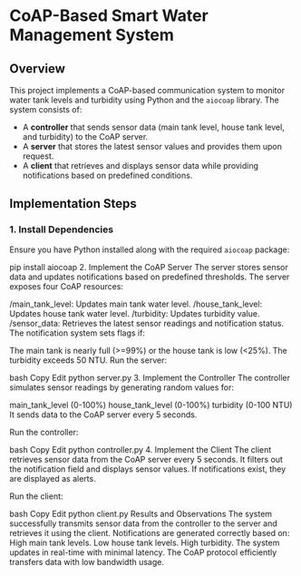 # CoAP-Based Smart Water Management System

## Overview

This project implements a CoAP-based communication system to monitor water tank levels and turbidity using Python and the `aiocoap` library. The system consists of:

- A **controller** that sends sensor data (main tank level, house tank level, and turbidity) to the CoAP server.
- A **server** that stores the latest sensor values and provides them upon request.
- A **client** that retrieves and displays sensor data while providing notifications based on predefined conditions.

## Implementation Steps

### 1. Install Dependencies

Ensure you have Python installed along with the required `aiocoap` package:


pip install aiocoap
2. Implement the CoAP Server
The server stores sensor data and updates notifications based on predefined thresholds. The server exposes four CoAP resources:

/main_tank_level: Updates main tank water level.
/house_tank_level: Updates house tank water level.
/turbidity: Updates turbidity value.
/sensor_data: Retrieves the latest sensor readings and notification status.
The notification system sets flags if:

The main tank is nearly full (>=99%) or the house tank is low (<25%).
The turbidity exceeds 50 NTU.
Run the server:

bash
Copy
Edit
python server.py
3. Implement the Controller
The controller simulates sensor readings by generating random values for:

main_tank_level (0-100%)
house_tank_level (0-100%)
turbidity (0-100 NTU)
It sends data to the CoAP server every 5 seconds.

Run the controller:

bash
Copy
Edit
python controller.py
4. Implement the Client
The client retrieves sensor data from the CoAP server every 5 seconds. It filters out the notification field and displays sensor values. If notifications exist, they are displayed as alerts.

Run the client:

bash
Copy
Edit
python client.py
Results and Observations
The system successfully transmits sensor data from the controller to the server and retrieves it using the client.
Notifications are generated correctly based on:
High main tank levels.
Low house tank levels.
High turbidity.
The system updates in real-time with minimal latency.
The CoAP protocol efficiently transfers data with low bandwidth usage.
